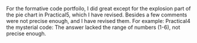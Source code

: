 For the formative code portfoilo, I did great except for the explosion part of the pie chart in Practical5, which I have revised.
Besides a few comments were not precise enough, and I have revised them.
For example: Practical4 the mysterial code:
The answer lacked the range of numbers (1-6), not precise enough.